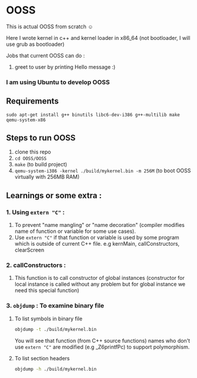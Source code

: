 # OOSS
This is actual OOSS from scratch ☺️

Here I wrote kernel in c++ and kernel loader in x86_64 (not bootloader, I will use grub as bootloader)

Jobs that current OOSS can do :
1. greet to user by printing Hello message :)

### I am using Ubuntu to develop OOSS
## Requirements 
```sudo apt-get install g++ binutils libc6-dev-i386 g++-multilib make qemu-system-x86``` 

## Steps to run OOSS
1. clone this repo
1. ```cd OOSS/OOSS```
2. ```make``` (to build project)
3. ```qemu-system-i386 -kernel ./build/mykernel.bin -m 256M``` (to boot OOSS virtually with 256MB RAM)

## Learnings or some extra :
### 1. Using ```extern "C"``` :
1. To prevent "name mangling" or "name decoration" (compiler modifies name of function or variable for some use cases).
2. Use ```extern "C"``` if that function or variable is used by some program which is outside of current C++ file. e.g kernMain, callConstructors, clearScreen
### 2. callConstructors :
1. This function is to call constructor of global instances (constructor for local instance is called without any problem but for global instance we need this special function)
### 3.  ```objdump``` : To examine binary file
1. To list symbols in binary file
    ``` bash
    objdump -t ./build/mykernel.bin
    ```
    You will see that function (from C++ source functions) names who don't use ```extern "C"``` are modified (e.g _Z6printfPc) to support polymorphism.
    
2. To list section headers
    ```bash
    objdump -h ./build/mykernel.bin
    ```
    
